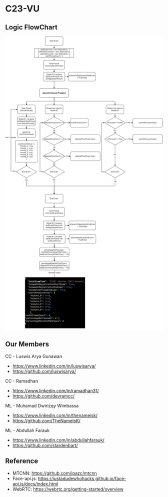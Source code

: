 # C23-VU

## Logic FlowChart

![logic_flowchart](./logic_flowchart.jpg "Logic FlowChart")

## Our Members

CC - Luswis Arya Gunawan

- https://www.linkedin.com/in/luswisarya/
- https://github.com/luswisarya/

CC - Ramadhan

- https://www.linkedin.com/in/ramadhan31/
- https://github.com/devramcc/

ML - Muhamad Dwirizqy Wimbassa

- https://www.linkedin.com/in/thenameisk/
- https://github.com/TheNameIsK/

ML - Abdullah Farauk

- https://www.linkedin.com/in/abdullahfarauk/
- https://github.com/stardenbart/

## Reference

- MTCNN: https://github.com/ipazc/mtcnn
- Face-api.js: https://justadudewhohacks.github.io/face-api.js/docs/index.html
- WebRTC: https://webrtc.org/getting-started/overview
